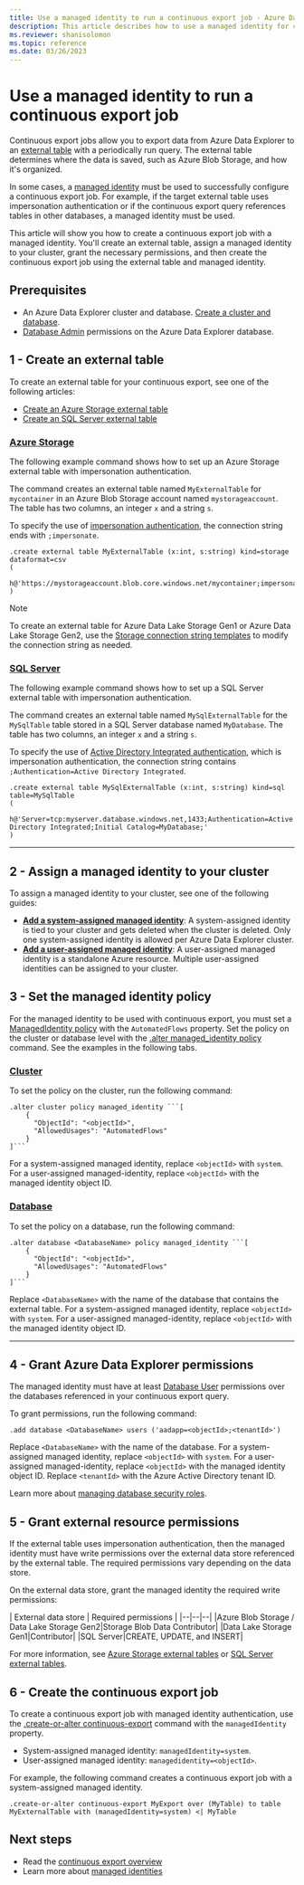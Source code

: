 ```yaml
---
title: Use a managed identity to run a continuous export job - Azure Data Explorer
description: This article describes how to use a managed identity for continuous export in Azure Data Explorer.
ms.reviewer: shanisolomon
ms.topic: reference
ms.date: 03/26/2023
---
```

# Use a managed identity to run a continuous export job

Continuous export jobs allow you to export data from Azure Data Explorer to an [external table](../../query/schema-entities/externaltables.md) with a periodically run query. The external table determines where the data is saved, such as Azure Blob Storage, and how it's organized.

In some cases, a [managed identity](../../../managed-identities-overview.md) must be used to successfully configure a continuous export job. For example, if the target external table uses impersonation authentication or if the continuous export query references tables in other databases, a managed identity must be used.

This article will show you how to create a continuous export job with a managed identity. You'll create an external table, assign a managed identity to your cluster, grant the necessary permissions, and then create the continuous export job using the external table and managed identity.

## Prerequisites

* An Azure Data Explorer cluster and database. [Create a cluster and database](../../../create-cluster-database-portal.md).
* [Database Admin](../access-control/role-based-access-control.md) permissions on the Azure Data Explorer database.

## 1 - Create an external table

To create an external table for your continuous export, see one of the following articles:

* [Create an Azure Storage external table](../external-tables-azurestorage-azuredatalake.md)
* [Create an SQL Server external table](../external-sql-tables.md)

### [Azure Storage](#tab/azure-storage)

The following example command shows how to set up an Azure Storage external table with impersonation authentication.

The command creates an external table named `MyExternalTable` for `mycontainer` in an Azure Blob Storage account named `mystorageaccount`. The table has two columns, an integer `x` and a string `s`.

To specify the use of [impersonation authentication](../../api/connection-strings/storage-authentication-methods.md#impersonation), the connection string ends with `;impersonate`.

```kusto
.create external table MyExternalTable (x:int, s:string) kind=storage dataformat=csv 
( 
   h@'https://mystorageaccount.blob.core.windows.net/mycontainer;impersonate' 
)
```

> [!NOTE]
> To create an external table for Azure Data Lake Storage Gen1 or Azure Data Lake Storage Gen2, use the [Storage connection string templates](../../api/connection-strings/storage-connection-strings.md#storage-connection-string-templates) to modify the connection string as needed.

### [SQL Server](#tab/sql-server)

The following example command shows how to set up a SQL Server external table with impersonation authentication.

The command creates an external table named `MySqlExternalTable` for the `MySqlTable` table stored in a SQL Server database named `MyDatabase`. The table has two columns, an integer `x` and a string `s`.

To specify the use of [Active Directory Integrated authentication](../../api/connection-strings/sql-authentication-methods.md#aad-integrated-authentication), which is impersonation authentication, the connection string contains `;Authentication=Active Directory Integrated`.

```kusto
.create external table MySqlExternalTable (x:int, s:string) kind=sql table=MySqlTable
( 
   h@'Server=tcp:myserver.database.windows.net,1433;Authentication=Active Directory Integrated;Initial Catalog=MyDatabase;'
)
```

---

## 2 - Assign a managed identity to your cluster

To assign a managed identity to your cluster, see one of the following guides:

* [**Add a system-assigned managed identity**](../../../configure-managed-identities-cluster.md#add-a-system-assigned-identity): A system-assigned identity is tied to your cluster and gets deleted when the cluster is deleted. Only one system-assigned identity is allowed per Azure Data Explorer cluster.
* [**Add a user-assigned managed identity**](../../../configure-managed-identities-cluster.md#add-a-user-assigned-identity): A user-assigned managed identity is a standalone Azure resource. Multiple user-assigned identities can be assigned to your cluster.

## 3 - Set the managed identity policy

For the managed identity to be used with continuous export, you must set a [ManagedIdentity policy](../managed-identity-policy.md) with the `AutomatedFlows` property. Set the policy on the cluster or database level with the [.alter managed_identity policy](../alter-managed-identity-policy-command.md) command. See the examples in the following tabs.

### [Cluster](#tab/cluster)

To set the policy on the cluster, run the following command:

```kusto
.alter cluster policy managed_identity ```[
    {
      "ObjectId": "<objectId>",
      "AllowedUsages": "AutomatedFlows"
    }
]```
```

For a system-assigned managed identity, replace `<objectId>` with `system`. For a user-assigned managed-identity, replace `<objectId>` with the managed identity object ID.

### [Database](#tab/database)

To set the policy on a database, run the following command:

```kusto
.alter database <DatabaseName> policy managed_identity ```[
    {
      "ObjectId": "<objectId>",
      "AllowedUsages": "AutomatedFlows"
    }
]```
```

Replace `<DatabaseName>` with the name of the database that contains the external table. For a system-assigned managed identity, replace `<objectId>` with `system`. For a user-assigned managed-identity, replace `<objectId>` with the managed identity object ID.

---

## 4 - Grant Azure Data Explorer permissions

The managed identity must have at least [Database User](../access-control/role-based-access-control.md) permissions over the databases referenced in your continuous export query.

To grant permissions, run the following command:

```kusto
.add database <DatabaseName> users ('aadapp=<objectId>;<tenantId>')
```

Replace `<DatabaseName>` with the name of the database. For a system-assigned managed identity, replace `<objectId>` with `system`. For a user-assigned managed-identity, replace `<objectId>` with the managed identity object ID. Replace `<tenantId>` with the Azure Active Directory tenant ID.

Learn more about [managing database security roles](../manage-database-security-roles.md#add-and-remove-security-roles).

## 5 - Grant external resource permissions

If the external table uses impersonation authentication, then the managed identity must have write permissions over the external data store referenced by the external table. The required permissions vary depending on the data store.

On the external data store, grant the managed identity the required write permissions:

| External data store | Required permissions |
|--|--|--|
|Azure Blob Storage / Data Lake Storage Gen2|Storage Blob Data Contributor|
|Data Lake Storage Gen1|Contributor|
|SQL Server|CREATE, UPDATE, and INSERT|

For more information, see [Azure Storage external tables](../external-tables-azurestorage-azuredatalake.md#authentication-and-authorization) or [SQL Server external tables](../external-sql-tables.md#authentication-and-authorization).

## 6 - Create the continuous export job

To create a continuous export job with managed identity authentication, use the [.create-or-alter continuous-export](create-alter-continuous.md) command with the `managedIdentity` property.

* System-assigned managed identity: `managedIdentity=system`.
* User-assigned managed identity: `managedidentity=<objectId>`.

For example, the following command creates a continuous export job with a system-assigned managed identity.

```kusto
.create-or-alter continuous-export MyExport over (MyTable) to table MyExternalTable with (managedIdentity=system) <| MyTable
```

## Next steps

* Read the [continuous export overview](continuous-data-export.md)
* Learn more about [managed identities](../../../managed-identities-overview.md)
